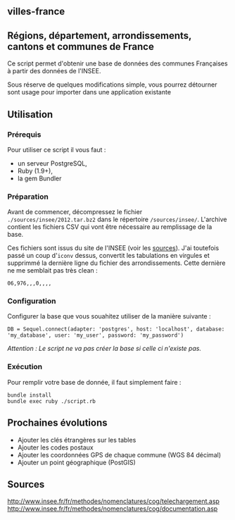 ## villes-france

## Régions, département, arrondissements, cantons et communes de France

Ce script permet d'obtenir une base de données des communes Françaises à partir des données de l'INSEE.

Sous réserve de quelques modifications simple, vous pourrez détourner sont usage pour importer dans une application existante

## Utilisation

### Prérequis

Pour utiliser ce script il vous faut :

* un serveur PostgreSQL,
* Ruby (1.9+),
* la gem Bundler

### Préparation

Avant de commencer, décompressez le fichier `./sources/insee/2012.tar.bz2` dans le répertoire `/sources/insee/`.
L'archive contient les fichiers CSV qui vont être nécessaire au remplissage de la base.

Ces fichiers sont issus du site de l'INSEE (voir les [sources](#sources)).
J'ai toutefois passé un coup d'`iconv` dessus, convertit les tabulations en virgules et supprimmé la dernière ligne du fichier des arrondissements.
Cette dernière ne me semblait pas très clean :

```
06,976,,,0,,,,

```

### Configuration

Configurer la base que vous souahitez utiliser de la manière suivante :

```
DB = Sequel.connect(adapter: 'postgres', host: 'localhost', database: 'my_database', user: 'my_user', password: 'my_password')
```

_Attention : Le script ne va pas créer la base si celle ci n'existe pas._


### Exécution

Pour remplir votre base de donnée, il faut simplement faire :

```
bundle install
bundle exec ruby ./script.rb
```

## Prochaines évolutions

* Ajouter les clés étrangères sur les tables
* Ajouter les codes postaux
* Ajouter les coordonnées GPS de chaque commune (WGS 84 décimal)
* Ajouter un point géographique (PostGIS)

## Sources

http://www.insee.fr/fr/methodes/nomenclatures/cog/telechargement.asp
http://www.insee.fr/fr/methodes/nomenclatures/cog/documentation.asp
